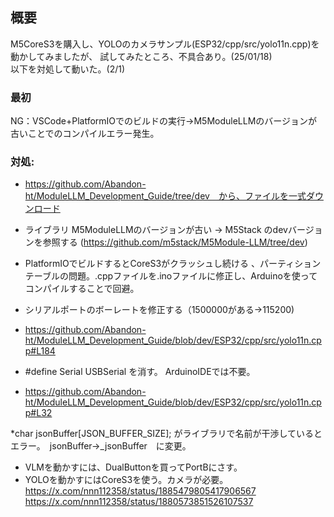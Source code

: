 ## 概要

M5CoreS3を購入し、YOLOのカメラサンプル(ESP32/cpp/src/yolo11n.cpp)を動かしてみましたが、
試してみたところ、不具合あり。(25/01/18)<br>
以下を対処して動いた。(2/1)

### 最初
NG：VSCode+PlatformIOでのビルドの実行→M5ModuleLLMのバージョンが古いことでのコンパイルエラー発生。

### 対処:
 * https://github.com/Abandon-ht/ModuleLLM_Development_Guide/tree/dev　から、ファイルを一式ダウンロード
 * ライブラリ M5ModuleLLMのバージョンが古い -> M5Stack のdevバージョンを参照する (https://github.com/m5stack/M5Module-LLM/tree/dev)
 * PlatformIOでビルドするとCoreS3がクラッシュし続ける
   、パーティションテーブルの問題。.cppファイルを.inoファイルに修正し、Arduinoを使ってコンパイルすることで回避。

 * シリアルポートのボーレートを修正する（1500000がある->115200)
 * https://github.com/Abandon-ht/ModuleLLM_Development_Guide/blob/dev/ESP32/cpp/src/yolo11n.cpp#L184
 
 * #define Serial USBSerial  を消す。 ArduinoIDEでは不要。
 * https://github.com/Abandon-ht/ModuleLLM_Development_Guide/blob/dev/ESP32/cpp/src/yolo11n.cpp#L32
 
 *char jsonBuffer[JSON_BUFFER_SIZE]; がライブラリで名前が干渉しているとエラー。　jsonBuffer->_jsonBuffer　に変更。
 
 * VLMを動かすには、DualButtonを買ってPortBにさす。
 * YOLOを動かすにはCoreS3を使う。カメラが必要。
https://x.com/nnn112358/status/1885479805417906567
https://x.com/nnn112358/status/1880573851526107537


